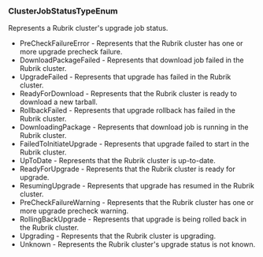### ClusterJobStatusTypeEnum
Represents a Rubrik cluster's upgrade job status.

- PreCheckFailureError - Represents that the Rubrik cluster has one or more upgrade precheck failure.
- DownloadPackageFailed - Represents that download job failed in the Rubrik cluster.
- UpgradeFailed - Represents that upgrade has failed in the Rubrik cluster.
- ReadyForDownload - Represents that the Rubrik cluster is ready to download a new tarball.
- RollbackFailed - Represents that upgrade rollback has failed in the Rubrik cluster.
- DownloadingPackage - Represents that download job is running in the Rubrik cluster.
- FailedToInitiateUpgrade - Represents that upgrade failed to start in the Rubrik cluster.
- UpToDate - Represents that the Rubrik cluster is up-to-date.
- ReadyForUpgrade - Represents that the Rubrik cluster is ready for upgrade.
- ResumingUpgrade - Represents that upgrade has resumed in the Rubrik cluster.
- PreCheckFailureWarning - Represents that the Rubrik cluster has one or more upgrade precheck warning.
- RollingBackUpgrade - Represents that upgrade is being rolled back in the Rubrik cluster.
- Upgrading - Represents that the Rubrik cluster is upgrading.
- Unknown - Represents the Rubrik cluster's upgrade status is not known.
